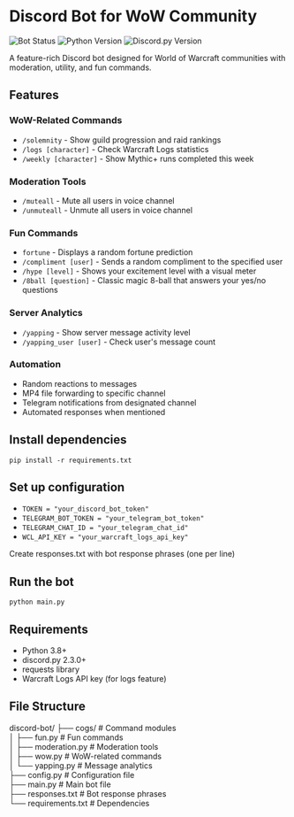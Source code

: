 # Discord Bot for WoW Community

![Bot Status](https://img.shields.io/badge/status-active-brightgreen)
![Python Version](https://img.shields.io/badge/python-3.8%2B-blue)
![Discord.py Version](https://img.shields.io/badge/discord.py-2.5.2-orange)

A feature-rich Discord bot designed for World of Warcraft communities with moderation, utility, and fun commands.

## Features

### WoW-Related Commands
- `/solemnity` - Show guild progression and raid rankings
- `/logs [character]` - Check Warcraft Logs statistics
- `/weekly [character]` - Show Mythic+ runs completed this week

### Moderation Tools
- `/muteall` - Mute all users in voice channel
- `/unmuteall` - Unmute all users in voice channel

### Fun Commands
- `fortune` - Displays a random fortune prediction
- `/compliment [user]` - Sends a random compliment to the specified user
- `/hype [level]` - Shows your excitement level with a visual meter
- `/8ball [question]` - Classic magic 8-ball that answers your yes/no questions

### Server Analytics
- `/yapping` - Show server message activity level
- `/yapping_user [user]` - Check user's message count

### Automation
- Random reactions to messages
- MP4 file forwarding to specific channel
- Telegram notifications from designated channel
- Automated responses when mentioned

## Install dependencies
`pip install -r requirements.txt`

## Set up configuration
- `TOKEN = "your_discord_bot_token"`
- `TELEGRAM_BOT_TOKEN = "your_telegram_bot_token"`
- `TELEGRAM_CHAT_ID = "your_telegram_chat_id"`
- `WCL_API_KEY = "your_warcraft_logs_api_key"`

Create responses.txt with bot response phrases (one per line)

## Run the bot
`python main.py`

## Requirements
- Python 3.8+
- discord.py 2.3.0+
- requests library
- Warcraft Logs API key (for logs feature)

## File Structure
discord-bot/
├── cogs/               # Command modules  
│   ├── fun.py          # Fun commands  
│   ├── moderation.py   # Moderation tools  
│   ├── wow.py          # WoW-related commands  
│   └── yapping.py      # Message analytics  
├── config.py           # Configuration file  
├── main.py             # Main bot file  
├── responses.txt       # Bot response phrases  
└── requirements.txt    # Dependencies  
